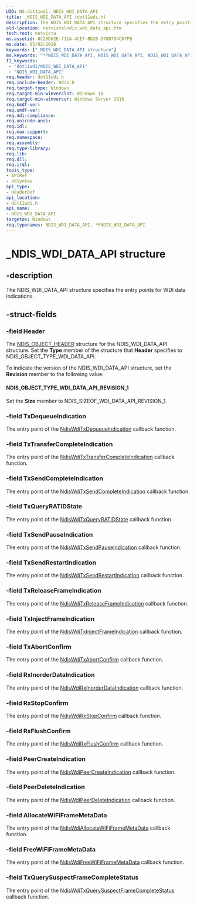 ```yaml
---
UID: NS:dot11wdi._NDIS_WDI_DATA_API
title: _NDIS_WDI_DATA_API (dot11wdi.h)
description: The NDIS_WDI_DATA_API structure specifies the entry points for WDI data indications.
old-location: netvista\ndis_wdi_data_api.htm
tech.root: netvista
ms.assetid: 8C26D62E-711A-4CE7-BD2B-D78B794C67FB
ms.date: 05/02/2018
keywords: ["_NDIS_WDI_DATA_API structure"]
ms.keywords: "*PNDIS_WDI_DATA_API, NDIS_WDI_DATA_API, NDIS_WDI_DATA_API structure [Network Drivers Starting with Windows Vista], PNDIS_WDI_DATA_API, PNDIS_WDI_DATA_API structure pointer [Network Drivers Starting with Windows Vista], _NDIS_WDI_DATA_API, dot11wdi/NDIS_WDI_DATA_API, dot11wdi/PNDIS_WDI_DATA_API, netvista.ndis_wdi_data_api"
f1_keywords:
 - "dot11wdi/NDIS_WDI_DATA_API"
 - "NDIS_WDI_DATA_API"
req.header: dot11wdi.h
req.include-header: Ndis.h
req.target-type: Windows
req.target-min-winverclnt: Windows 10
req.target-min-winversvr: Windows Server 2016
req.kmdf-ver: 
req.umdf-ver: 
req.ddi-compliance: 
req.unicode-ansi: 
req.idl: 
req.max-support: 
req.namespace: 
req.assembly: 
req.type-library: 
req.lib: 
req.dll: 
req.irql: 
topic_type:
- APIRef
- kbSyntax
api_type:
- HeaderDef
api_location:
- dot11wdi.h
api_name:
- NDIS_WDI_DATA_API
targetos: Windows
req.typenames: NDIS_WDI_DATA_API, *PNDIS_WDI_DATA_API
---
```


# _NDIS_WDI_DATA_API structure


## -description


The 
  NDIS_WDI_DATA_API structure specifies the entry points for WDI data indications.


## -struct-fields




### -field Header

The 
     <a href="https://docs.microsoft.com/windows-hardware/drivers/ddi/ntddndis/ns-ntddndis-_ndis_object_header">NDIS_OBJECT_HEADER</a> structure for the
     NDIS_WDI_DATA_API structure. Set the 
     <b>Type</b> member of the structure that 
     <b>Header</b> specifies to NDIS_OBJECT_TYPE_WDI_DATA_API.
     

To indicate the version of the NDIS_WDI_DATA_API structure, set the 
     <b>Revision</b> member to the following value:





#### NDIS_OBJECT_TYPE_WDI_DATA_API_REVISION_1

Set the 
        <b>Size</b> member to NDIS_SIZEOF_WDI_DATA_API_REVISION_1.


### -field TxDequeueIndication

The entry point of the <a href="https://docs.microsoft.com/windows-hardware/drivers/ddi/dot11wdi/nc-dot11wdi-ndis_wdi_tx_dequeue_ind">NdisWdiTxDequeueIndication</a> callback function.


### -field TxTransferCompleteIndication

The entry point of the <a href="https://docs.microsoft.com/windows-hardware/drivers/ddi/dot11wdi/nc-dot11wdi-ndis_wdi_tx_transfer_complete_ind">NdisWdiTxTransferCompleteIndication</a> callback function.


### -field TxSendCompleteIndication

The entry point of the <a href="https://docs.microsoft.com/windows-hardware/drivers/ddi/dot11wdi/nc-dot11wdi-ndis_wdi_tx_send_complete_ind">NdisWdiTxSendCompleteIndication</a> callback function.


### -field TxQueryRATIDState

The entry point of the <a href="https://docs.microsoft.com/windows-hardware/drivers/ddi/dot11wdi/nc-dot11wdi-ndis_wdi_tx_query_ra_tid_state">NdisWdiTxQueryRATIDState</a> callback function.


### -field TxSendPauseIndication

The entry point of the <a href="https://docs.microsoft.com/windows-hardware/drivers/ddi/dot11wdi/nc-dot11wdi-ndis_wdi_tx_send_pause_ind">NdisWdiTxSendPauseIndication</a> callback function.


### -field TxSendRestartIndication

The entry point of the <a href="https://docs.microsoft.com/windows-hardware/drivers/ddi/dot11wdi/nc-dot11wdi-ndis_wdi_tx_send_restart_ind">NdisWdiTxSendRestartIndication</a> callback function.


### -field TxReleaseFrameIndication

The entry point of the <a href="https://docs.microsoft.com/windows-hardware/drivers/ddi/dot11wdi/nc-dot11wdi-ndis_wdi_tx_release_frames_ind">NdisWdiTxReleaseFrameIndication</a> callback function.


### -field TxInjectFrameIndication

The entry point of the <a href="https://docs.microsoft.com/windows-hardware/drivers/ddi/dot11wdi/nc-dot11wdi-ndis_wdi_tx_inject_frame_ind">NdisWdiTxInjectFrameIndication</a> callback function.


### -field TxAbortConfirm

The entry point of the <a href="https://docs.microsoft.com/windows-hardware/drivers/ddi/dot11wdi/nc-dot11wdi-ndis_wdi_tx_abort_confirm">NdisWdiTxAbortConfirm</a> callback function.


### -field RxInorderDataIndication

The entry point of the <a href="https://docs.microsoft.com/windows-hardware/drivers/ddi/dot11wdi/nc-dot11wdi-ndis_wdi_rx_inorder_data_ind">NdisWdiRxInorderDataIndication</a> callback function.


### -field RxStopConfirm

The entry point of the <a href="https://docs.microsoft.com/windows-hardware/drivers/ddi/dot11wdi/nc-dot11wdi-ndis_wdi_rx_stop_confirm">NdisWdiRxStopConfirm</a> callback function.


### -field RxFlushConfirm

The entry point of the <a href="https://docs.microsoft.com/windows-hardware/drivers/ddi/dot11wdi/nc-dot11wdi-ndis_wdi_rx_flush_confirm">NdisWdiRxFlushConfirm</a> callback function.


### -field PeerCreateIndication

The entry point of the <a href="https://docs.microsoft.com/windows-hardware/drivers/ddi/dot11wdi/nc-dot11wdi-ndis_wdi_peer_create_ind">NdisWdiPeerCreateIndication</a> callback function.


### -field PeerDeleteIndication

The entry point of the <a href="https://docs.microsoft.com/windows-hardware/drivers/ddi/dot11wdi/nc-dot11wdi-ndis_wdi_peer_delete_ind">NdisWdiPeerDeleteIndication</a> callback function.


### -field AllocateWiFiFrameMetaData

The entry point of the <a href="https://docs.microsoft.com/windows-hardware/drivers/ddi/dot11wdi/nc-dot11wdi-ndis_wdi_allocate_wdi_frame_metadata">NdisWdiAllocateWiFiFrameMetaData</a> callback function.


### -field FreeWiFiFrameMetaData

The entry point of the <a href="https://docs.microsoft.com/windows-hardware/drivers/ddi/dot11wdi/nc-dot11wdi-ndis_wdi_free_wdi_frame_metadata">NdisWdiFreeWiFiFrameMetaData</a> callback function.


### -field TxQuerySuspectFrameCompleteStatus

The entry point of the [NdisWdiTxQuerySuspectFrameCompleteStatus](nc-dot11wdi-ndis_wdi_tx_query_suspect_frame_complete_status.md) callback function.



